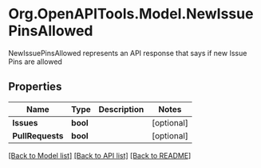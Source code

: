# Org.OpenAPITools.Model.NewIssuePinsAllowed
NewIssuePinsAllowed represents an API response that says if new Issue Pins are allowed

## Properties

Name | Type | Description | Notes
------------ | ------------- | ------------- | -------------
**Issues** | **bool** |  | [optional] 
**PullRequests** | **bool** |  | [optional] 

[[Back to Model list]](../README.md#documentation-for-models) [[Back to API list]](../README.md#documentation-for-api-endpoints) [[Back to README]](../README.md)

